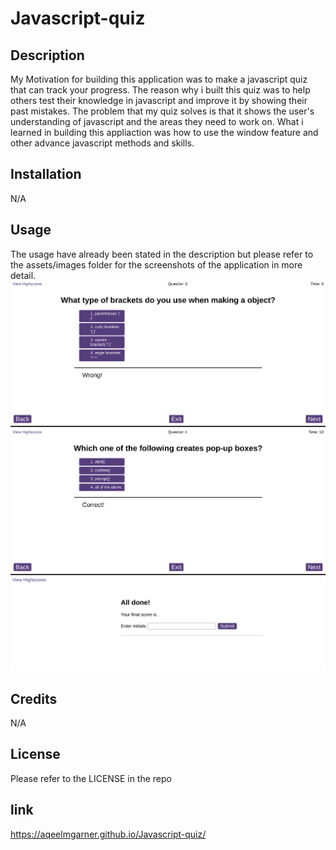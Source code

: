 # Javascript-quiz

## Description

My Motivation for building this application was to make a javascript quiz that can track your progress. The reason why i built this quiz was to help others test their knowledge in javascript and improve it by showing their past mistakes. The problem that my quiz solves is that it shows the user's understanding of javascript and the areas they need to work on. What i learned in building this appliaction was how to use the window feature and other advance javascript methods and skills.

## Installation

N/A

## Usage

The usage have already been stated in the description but please refer to the assets/images folder for the screenshots of the application in more detail. 
![alt text](assets/images/Screenshot%202023-03-18%2012.39.10.png)
![alt text](assets/images/Screenshot%202023-03-18%2012.39.20.png)
![alt text](assets/images/Screenshot%202023-03-18%2012.39.47.png)

## Credits

N/A

## License

Please refer to the LICENSE in the repo

## link

https://aqeelmgarner.github.io/Javascript-quiz/

